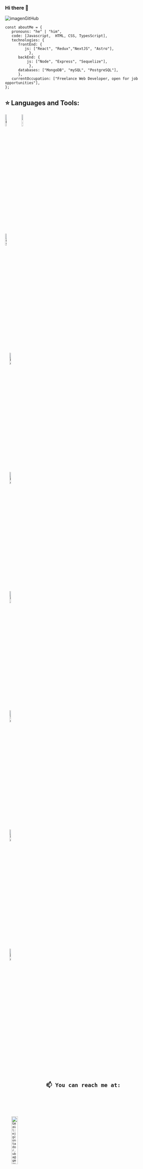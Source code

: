 ### Hi there 👋

![imagenGitHub](https://user-images.githubusercontent.com/85709941/140374275-0a4ab9ca-622f-4ddd-8c2f-e8bf09b11fb9.jpg)


```
const aboutMe = {
   pronouns: "he" | "him",
   code: [Javascript,  HTML, CSS, TypesScript],
   technologies: {
      frontEnd: {
         js: ["React", "Redux","NextJS", "Astro"],
           },
      backEnd: {
          js: ["Node", "Express", "Sequelize"],
           },
      databases: ["MongoDB", "mySQL", "PostgreSQL"],
      },
   currentOccupation: ["Freelance Web Developer, open for job opportunities"],
};
```

## :star: Languages and Tools:
<p>
    <code><img width="10%" src="https://www.vectorlogo.zone/logos/w3_html5/w3_html5-ar21.svg" alt="  HTML5"></code>
<code><img width="10%" src="https://www.vectorlogo.zone/logos/javascript/javascript-horizontal.svg" alt="JavaScript"</code>
<code><img width="10%" src="https://www.vectorlogo.zone/logos/w3_css/w3_css-ar21.svg" alt="CSS3"></code>
  <code><img width="10%" src="https://www.vectorlogo.zone/logos/reactjs/reactjs-ar21.svg" alt= "ReactJS"></code>
  <code><img width="10%" src="https://www.vectorlogo.zone/logos/nodejs/nodejs-ar21.svg" alt="NodeJS"></code>
  <code><img width="10%" src="https://www.vectorlogo.zone/logos/expressjs/expressjs-ar21.svg" alt="ExpressJS"></code>
  <code><img width="10%" src="https://www.vectorlogo.zone/logos/sequelizejs/sequelizejs-ar21.svg" alt="SequelizeJS"></code>
  <code><img width="10%" src="https://www.vectorlogo.zone/logos/postgresql/postgresql-ar21.svg" alt="PostgressJS"></code>
  <code><img width="10%" src="https://www.vectorlogo.zone/logos/mongodb/mongodb-ar21.svg" alt="MongoDB"></code>
  
<h2 align="center"> 📫 You can reach me at:</h2>

   <p>
   <code><img width="20%" src="https://www.vectorlogo.zone/logos/gmail/gmail-ar21.svg" alt="Gmail: ejgcontador.uba@gmail.com"></code>
   <h3>ejgcontador.uba@gmail.com</h3>
      
  <a href="https://www.linkedin.com/in/edgardo-javier-gonzalez-full-stack-developer/">
    <img width="10%" src="https://www.vectorlogo.zone/logos/linkedin/linkedin-tile.svg" alt="LinkedIn">
  </a>
   </p>
